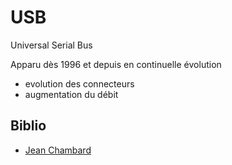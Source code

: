 # USB

Universal Serial Bus

Apparu dès 1996 et depuis en continuelle évolution
- evolution des connecteurs
- augmentation du débit

## Biblio

- [Jean Chambard](https://jch.blog4ever.com/usb-quels-type-de-connecteurs-et-quelles-versions)
